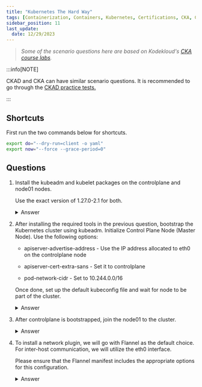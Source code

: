 ```yaml
---
title: "Kubernetes The Hard Way"
tags: [Containerization, Containers, Kubernetes, Certifications, CKA, CKAD, CKSS]
sidebar_position: 11
last_update:
  date: 12/29/2023
---
```




> *Some of the scenario questions here are based on Kodekloud's [CKA course labs](https://kodekloud.com/courses/ultimate-certified-kubernetes-administrator-cka-mock-exam/).*


:::info[NOTE]

CKAD and CKA can have similar scenario questions. 
It is recommended to go through the [CKAD practice tests.](/docs/015-Containerization/090-Exams/002-CKAD/015-Practice-Test-CKAD.md)

:::


## Shortcuts

First run the two commands below for shortcuts.

```bash
export do="--dry-run=client -o yaml" 
export now="--force --grace-period=0" 
```

## Questions


1. Install the kubeadm and kubelet packages on the controlplane and node01 nodes.

    Use the exact version of 1.27.0-2.1 for both.

    <details>
        <summary> Answer </summary>

    Complete steps can be found here:
    https://kubernetes.io/docs/setup/production-environment/tools/kubeadm/install-kubeadm/

    ```bash
    sudo apt-get update
    # apt-transport-https may be a dummy package; if so, you can skip that package
    sudo apt-get install -y apt-transport-https ca-certificates curl gpg
    ```

    Check if OS is Ubuntu,if it is, then need to create the /etc/apt/keyrings.

    ```bash
    controlplane ~ ➜  cat /etc/os-release 
    NAME="Ubuntu"
    VERSION="20.04.6 LTS (Focal Fossa)"
    ID=ubuntu
    ID_LIKE=debian
    PRETTY_NAME="Ubuntu 20.04.6 LTS"
    VERSION_ID="20.04"
    HOME_URL="https://www.ubuntu.com/"
    SUPPORT_URL="https://help.ubuntu.com/"
    BUG_REPORT_URL="https://bugs.launchpad.net/ubuntu/"
    PRIVACY_POLICY_URL="https://www.ubuntu.com/legal/terms-and-policies/privacy-policy"
    VERSION_CODENAME=focal
    UBUNTU_CODENAME=focal

    controlplane ~ ➜  sudo mkdir -m 755 /etc/apt/keyrings 
    ```
    
    Continue with the steps from the docs.

    ```bash
    controlplane ~ ➜  curl -fsSL https://pkgs.k8s.io/core:/stable:/v1.27/deb/Release.key | sudo gpg --dearmor -o /etc/apt/keyrings/kubernetes-apt-keyring.gpg  

    # This overwrites any existing configuration in /etc/apt/sources.list.d/kubernetes.list
    echo 'deb [signed-by=/etc/apt/keyrings/kubernetes-apt-keyring.gpg] https://pkgs.k8s.io/core:/stable:/v1.27/deb/ /' | sudo tee /etc/apt/sources.list.d/kubernetes.list

    sudo apt-get install -y \
    kubelet=1.27.0-2.1 \
    kubeadm=1.27.0-2.1 \
    kubectl=1.27.0-2.1 
    ```

    Verify. 

    ```bash
    controlplane ~ ➜  kubeadm version
    kubeadm version: &version.Info{Major:"1", Minor:"27", GitVersion:"v1.27.0", GitCommit:"1b4df30b3cdfeaba6024e81e559a6cd09a089d65", GitTreeState:"clean", BuildDate:"2023-04-11T17:09:06Z", GoVersion:"go1.20.3", Compiler:"gc", Platform:"linux/amd64"}

    controlplane ~ ➜  kubectl version
    WARNING: This version information is deprecated and will be replaced with the output from kubectl version --short.  Use --output=yaml|json to get the full version.
    Client Version: version.Info{Major:"1", Minor:"27", GitVersion:"v1.27.0", GitCommit:"1b4df30b3cdfeaba6024e81e559a6cd09a089d65", GitTreeState:"clean", BuildDate:"2023-04-11T17:10:18Z", GoVersion:"go1.20.3", Compiler:"gc", Platform:"linux/amd64"}
    Kustomize Version: v5.0.1
    Error from server (NotFound): the server could not find the requested resource
    ```

    Repeat the same steps to setup node01.

    </details>
      

2. After installing the required tools in the previous question, bootstrap the Kubernetes cluster using kubeadm. Initialize Control Plane Node (Master Node). Use the following options:

    - apiserver-advertise-address - Use the IP address allocated to eth0 on the controlplane node

    - apiserver-cert-extra-sans - Set it to controlplane

    - pod-network-cidr - Set to 10.244.0.0/16

    Once done, set up the default kubeconfig file and wait for node to be part of the cluster.

    <details>
        <summary> Answer </summary>

    Complete steps can be found here:
    https://kubernetes.io/docs/setup/production-environment/tools/kubeadm/create-cluster-kubeadm/ 

    Get the controlplane's IP first.

    ```bash
    controlplane ~ ✖ ip addr | grep eth0
    5817: eth0@if5818: <BROADCAST,MULTICAST,UP,LOWER_UP> mtu 1450 qdisc noqueue state UP group default 
        inet 192.17.66.9/24 brd 192.17.66.255 scope global eth0 
    ```

    Then run kube init with the supplied values. 

    ```bash
    kubeadm init \
    --apiserver-advertise-address 192.17.66.9 \
    --apiserver-cert-extra-sans controlplane \
    --pod-network-cidr 10.244.0.0/16
    ```

    To make kubectl work for your non-root user, setup the default kubeconfig file. Run these commands, which are also part of the kubeadm init output:

    ```bash
    mkdir -p $HOME/.kube
    sudo cp -i /etc/kubernetes/admin.conf $HOME/.kube/config
    sudo chown $(id -u):$(id -g) $HOME/.kube/config 
    ```

    Take note of the output:

    ```bash
    Then you can join any number of worker nodes by running the following on each as root:

    kubeadm join 192.17.66.9:6443 --token n3131u.ndrbw41snadbex5r \
            --discovery-token-ca-cert-hash sha256:0d557809cfe18f10cbba69fe455aa3b03dad336824cbba62a29fe81ee8a18d9f  
    ```
    
    </details>
      





3. After controlplane is bootstrapped, join the node01 to the cluster.

    <details>
        <summary> Answer </summary>

    Run the kubeadm join command which was returned by the kubeadm output. 

    ```bash
    kubeadm join 192.17.66.9:6443 --token n3131u.ndrbw41snadbex5r \
            --discovery-token-ca-cert-hash sha256:0d557809cfe18f10cbba69fe455aa3b03dad336824cbba62a29fe81ee8a18d9f  
    ```

    Once it's done running, return to the controlplane and verify if it can see the node01 in the cluster. 

    ```bash
    controlplane ~ ➜  k get no
    NAME           STATUS     ROLES           AGE     VERSION
    controlplane   NotReady   control-plane   3m37s   v1.27.0
    node01         NotReady   <none>          35s     v1.27.0 
    ```
    
    </details>
      



4. To install a network plugin, we will go with Flannel as the default choice. For inter-host communication, we will utilize the eth0 interface.

    Please ensure that the Flannel manifest includes the appropriate options for this configuration.



    <details>
        <summary> Answer </summary>

    Download the YAML file. 

    ```bash
    curl -LO https://raw.githubusercontent.com/flannel-io/flannel/v0.20.2/Documentation/kube-flannel.yml
    ```

    Modify the file:

    ```bash
        args:
        - --ip-masq
        - --kube-subnet-mgr
        - --iface=eth0 
    ```

    ```bash
    controlplane ~ ➜  k get no
    NAME           STATUS     ROLES           AGE     VERSION
    controlplane   NotReady   control-plane   3m37s   v1.27.0
    node01         NotReady   <none>          35s     v1.27.0

    controlplane ~ ➜  curl -LO https://raw.githubusercontent.com/flannel-io/flannel/v0.20.2/Documentation/kube-flannel.yml
    % Total    % Received % Xferd  Average Speed   Time    Time     Time  Current
                                    Dload  Upload   Total   Spent    Left  Speed
    100  4591  100  4591    0     0  34780      0 --:--:-- --:--:-- --:--:-- 34780

    controlplane ~ ➜  vi kube-flannel.yml 

    controlplane ~ ➜  kubectl apply -f kube-flannel.yml
    namespace/kube-flannel created
    clusterrole.rbac.authorization.k8s.io/flannel created
    clusterrolebinding.rbac.authorization.k8s.io/flannel created
    serviceaccount/flannel created
    configmap/kube-flannel-cfg created
    daemonset.apps/kube-flannel-ds created
    ```

    Both nodes should change to Ready status now. 

    ```bash
    controlplane ~ ➜  k get no
    NAME           STATUS   ROLES           AGE     VERSION
    controlplane   Ready    control-plane   6m27s   v1.27.0
    node01         Ready    <none>          3m25s   v1.27.0  
    ```
    
    </details>
      




     
